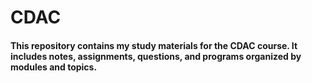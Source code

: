 # CDAC 

#### This repository contains my study materials for the CDAC course. It includes notes, assignments, questions, and programs organized by modules and topics.
